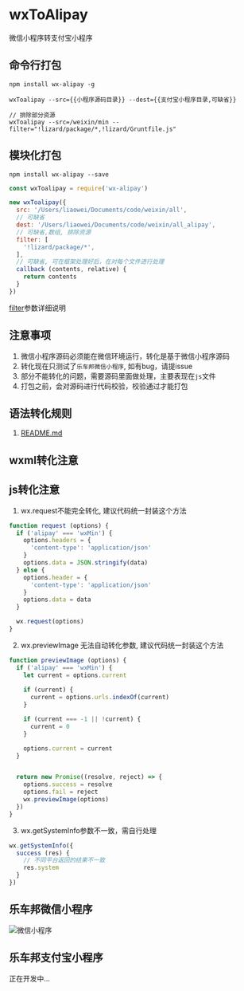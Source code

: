 # wxToAlipay
微信小程序转支付宝小程序

## 命令行打包
```
npm install wx-alipay -g

wxToalipay --src={{小程序源码目录}} --dest={{支付宝小程序目录,可缺省}}

// 排除部分资源
wxToalipay --src=/weixin/min --filter="!lizard/package/*,!lizard/Gruntfile.js"
```


## 模块化打包
```
npm install wx-alipay --save
```
```JavaScript
const wxToalipay = require('wx-alipay')

new wxToalipay({
  src: '/Users/liaowei/Documents/code/weixin/all',
  // 可缺省
  dest: '/Users/liaowei/Documents/code/weixin/all_alipay',
  // 可缺省,数组, 排除资源
  filter: [
    '!lizard/package/*',
  ],
  // 可缺省, 可在框架处理好后，在对每个文件进行处理
  callback (contents, relative) {
    return contents
  }
})
```
[filter](https://github.com/douzi8/file-match)参数详细说明

## 注意事项
1. 微信小程序源码必须能在微信环境运行，转化是基于微信小程序源码
1. 转化现在只测试了``乐车邦微信小程序``, 如有bug，请提issue
1. 部分不能转化的问题，需要源码里面做处理，主要表现在``js``文件
1. 打包之前，会对源码进行代码校验，校验通过才能打包

## 语法转化规则
1. [README.md](https://github.com/douzi8/wxToAlipay/blob/master/test/README.md)

## wxml转化注意

## js转化注意
1. wx.request不能完全转化, 建议代码统一封装这个方法
```JavaScript
function request (options) {
  if ('alipay' === 'wxMin') {
    options.headers = {
      'content-type': 'application/json'
    }
    options.data = JSON.stringify(data)
  } else {
    options.header = {
      'content-type': 'application/json'
    }
    options.data = data
  }

  wx.request(options)
}
```
2. wx.previewImage 无法自动转化参数, 建议代码统一封装这个方法
```JavaScript
function previewImage (options) {
  if ('alipay' === 'wxMin') {
    let current = options.current
    
    if (current) {
      current = options.urls.indexOf(current)
    }

    if (current === -1 || !current) {
      current = 0
    }

    options.current = current
  }


  return new Promise((resolve, reject) => {
    options.success = resolve
    options.fail = reject
    wx.previewImage(options)
  })
}
```

3. wx.getSystemInfo参数不一致，需自行处理
```JavaScript
wx.getSystemInfo({
  success (res) {
    // 不同平台返回的结果不一致
    res.system
  }
})
```


## 乐车邦微信小程序
![微信小程序](https://raw.githubusercontent.com/douzi8/wxToAlipay/master/demo/lechebang.wx.jpg)


## 乐车邦支付宝小程序
正在开发中...